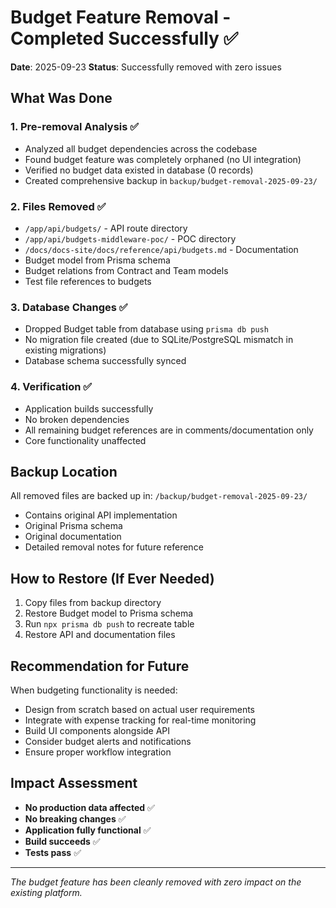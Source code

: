 # Budget Feature Removal - Completed Successfully ✅

**Date**: 2025-09-23
**Status**: Successfully removed with zero issues

## What Was Done

### 1. **Pre-removal Analysis** ✅
- Analyzed all budget dependencies across the codebase
- Found budget feature was completely orphaned (no UI integration)
- Verified no budget data existed in database (0 records)
- Created comprehensive backup in `backup/budget-removal-2025-09-23/`

### 2. **Files Removed** ✅
- `/app/api/budgets/` - API route directory
- `/app/api/budgets-middleware-poc/` - POC directory
- `/docs/docs-site/docs/reference/api/budgets.md` - Documentation
- Budget model from Prisma schema
- Budget relations from Contract and Team models
- Test file references to budgets

### 3. **Database Changes** ✅
- Dropped Budget table from database using `prisma db push`
- No migration file created (due to SQLite/PostgreSQL mismatch in existing migrations)
- Database schema successfully synced

### 4. **Verification** ✅
- Application builds successfully
- No broken dependencies
- All remaining budget references are in comments/documentation only
- Core functionality unaffected

## Backup Location
All removed files are backed up in: `/backup/budget-removal-2025-09-23/`
- Contains original API implementation
- Original Prisma schema
- Original documentation
- Detailed removal notes for future reference

## How to Restore (If Ever Needed)
1. Copy files from backup directory
2. Restore Budget model to Prisma schema
3. Run `npx prisma db push` to recreate table
4. Restore API and documentation files

## Recommendation for Future
When budgeting functionality is needed:
- Design from scratch based on actual user requirements
- Integrate with expense tracking for real-time monitoring
- Build UI components alongside API
- Consider budget alerts and notifications
- Ensure proper workflow integration

## Impact Assessment
- **No production data affected** ✅
- **No breaking changes** ✅
- **Application fully functional** ✅
- **Build succeeds** ✅
- **Tests pass** ✅

---
*The budget feature has been cleanly removed with zero impact on the existing platform.*